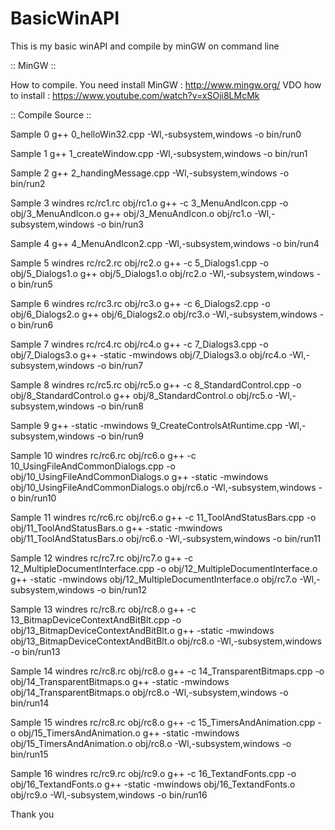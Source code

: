 # BasicWinAPI
This is my basic winAPI and compile by minGW on command line

:: MinGW ::

How to compile. You need install MinGW : http://www.mingw.org/
VDO how to install : https://www.youtube.com/watch?v=xSOji8LMcMk

:: Compile Source ::

Sample 0
g++ 0_helloWin32.cpp -Wl,-subsystem,windows -o bin/run0

Sample 1
g++ 1_createWindow.cpp -Wl,-subsystem,windows -o bin/run1

Sample 2
g++ 2_handingMessage.cpp -Wl,-subsystem,windows -o bin/run2

Sample 3
windres rc/rc1.rc obj/rc1.o
g++ -c 3_MenuAndIcon.cpp -o obj/3_MenuAndIcon.o
g++ obj/3_MenuAndIcon.o obj/rc1.o -Wl,-subsystem,windows -o bin/run3

Sample 4
g++ 4_MenuAndIcon2.cpp -Wl,-subsystem,windows -o bin/run4

Sample 5
windres rc/rc2.rc obj/rc2.o
g++ -c 5_Dialogs1.cpp -o obj/5_Dialogs1.o
g++ obj/5_Dialogs1.o obj/rc2.o -Wl,-subsystem,windows -o bin/run5

Sample 6
windres rc/rc3.rc obj/rc3.o
g++ -c 6_Dialogs2.cpp -o obj/6_Dialogs2.o
g++ obj/6_Dialogs2.o obj/rc3.o -Wl,-subsystem,windows -o bin/run6

Sample 7
windres rc/rc4.rc obj/rc4.o
g++ -c 7_Dialogs3.cpp -o obj/7_Dialogs3.o
g++ -static -mwindows obj/7_Dialogs3.o obj/rc4.o -Wl,-subsystem,windows -o bin/run7

Sample 8
windres rc/rc5.rc obj/rc5.o
g++ -c 8_StandardControl.cpp -o obj/8_StandardControl.o
g++ obj/8_StandardControl.o obj/rc5.o -Wl,-subsystem,windows -o bin/run8

Sample 9
g++ -static -mwindows 9_CreateControlsAtRuntime.cpp -Wl,-subsystem,windows -o bin/run9

Sample 10
windres rc/rc6.rc obj/rc6.o
g++ -c 10_UsingFileAndCommonDialogs.cpp -o obj/10_UsingFileAndCommonDialogs.o
g++ -static -mwindows obj/10_UsingFileAndCommonDialogs.o obj/rc6.o -Wl,-subsystem,windows -o bin/run10

Sample 11
windres rc/rc6.rc obj/rc6.o
g++ -c 11_ToolAndStatusBars.cpp -o obj/11_ToolAndStatusBars.o
g++ -static -mwindows obj/11_ToolAndStatusBars.o obj/rc6.o -Wl,-subsystem,windows -o bin/run11

Sample 12
windres rc/rc7.rc obj/rc7.o
g++ -c 12_MultipleDocumentInterface.cpp -o obj/12_MultipleDocumentInterface.o
g++ -static -mwindows obj/12_MultipleDocumentInterface.o obj/rc7.o -Wl,-subsystem,windows -o bin/run12

Sample 13
windres rc/rc8.rc obj/rc8.o
g++ -c 13_BitmapDeviceContextAndBitBlt.cpp -o obj/13_BitmapDeviceContextAndBitBlt.o
g++ -static -mwindows obj/13_BitmapDeviceContextAndBitBlt.o obj/rc8.o -Wl,-subsystem,windows -o bin/run13

Sample 14
windres rc/rc8.rc obj/rc8.o
g++ -c 14_TransparentBitmaps.cpp -o obj/14_TransparentBitmaps.o
g++ -static -mwindows obj/14_TransparentBitmaps.o obj/rc8.o -Wl,-subsystem,windows -o bin/run14

Sample 15
windres rc/rc8.rc obj/rc8.o
g++ -c 15_TimersAndAnimation.cpp -o obj/15_TimersAndAnimation.o
g++ -static -mwindows obj/15_TimersAndAnimation.o obj/rc8.o -Wl,-subsystem,windows -o bin/run15

Sample 16
windres rc/rc9.rc obj/rc9.o
g++ -c 16_TextandFonts.cpp -o obj/16_TextandFonts.o
g++ -static -mwindows obj/16_TextandFonts.o obj/rc9.o -Wl,-subsystem,windows -o bin/run16

Thank you
